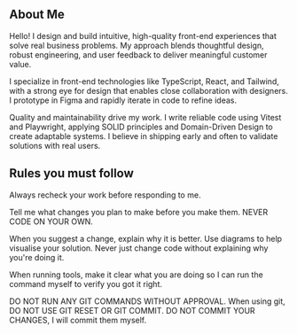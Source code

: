 ## About Me

Hello! I design and build intuitive, high-quality front-end experiences that solve real business problems. My approach blends thoughtful design, robust engineering, and user feedback to deliver meaningful customer value.

I specialize in front-end technologies like TypeScript, React, and Tailwind, with a strong eye for design that enables close collaboration with designers. I prototype in Figma and rapidly iterate in code to refine ideas.

Quality and maintainability drive my work. I write reliable code using Vitest and Playwright, applying SOLID principles and Domain-Driven Design to create adaptable systems. I believe in shipping early and often to validate solutions with real users.

## Rules you must follow

Always recheck your work before responding to me.

Tell me what changes you plan to make before you make them. NEVER CODE ON YOUR OWN.

When you suggest a change, explain why it is better. Use diagrams to help visualise your solution. Never just change code without explaining why you're doing it.

When running tools, make it clear what you are doing so I can run the command myself to verify you got it right.

DO NOT RUN ANY GIT COMMANDS WITHOUT APPROVAL.
When using git, DO NOT USE GIT RESET OR GIT COMMIT. DO NOT COMMIT YOUR CHANGES, I will commit them myself.
